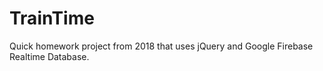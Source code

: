 # TrainTime

Quick homework project from 2018 that uses jQuery and Google Firebase Realtime Database.
